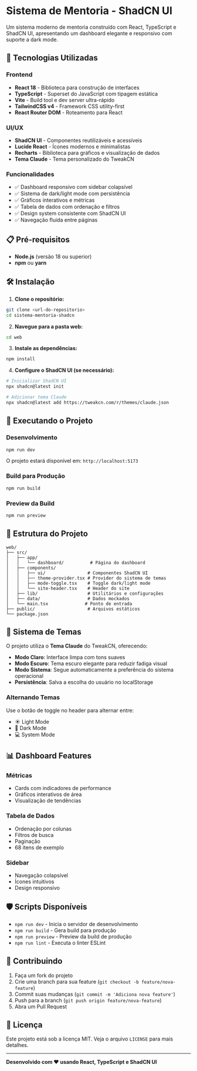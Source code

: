 # Sistema de Mentoria - ShadCN UI

Um sistema moderno de mentoria construído com React, TypeScript e ShadCN UI, apresentando um dashboard elegante e responsivo com suporte a dark mode.

## 🚀 Tecnologias Utilizadas

### Frontend
- **React 18** - Biblioteca para construção de interfaces
- **TypeScript** - Superset do JavaScript com tipagem estática
- **Vite** - Build tool e dev server ultra-rápido
- **TailwindCSS v4** - Framework CSS utility-first
- **React Router DOM** - Roteamento para React

### UI/UX
- **ShadCN UI** - Componentes reutilizáveis e acessíveis
- **Lucide React** - Ícones modernos e minimalistas
- **Recharts** - Biblioteca para gráficos e visualização de dados
- **Tema Claude** - Tema personalizado do TweakCN

### Funcionalidades
- ✅ Dashboard responsivo com sidebar colapsível
- ✅ Sistema de dark/light mode com persistência
- ✅ Gráficos interativos e métricas
- ✅ Tabela de dados com ordenação e filtros
- ✅ Design system consistente com ShadCN UI
- ✅ Navegação fluida entre páginas

## 📋 Pré-requisitos

- **Node.js** (versão 18 ou superior)
- **npm** ou **yarn**

## 🛠️ Instalação

1. **Clone o repositório:**
```bash
git clone <url-do-repositorio>
cd sistema-mentoria-shadcn
```

2. **Navegue para a pasta web:**
```bash
cd web
```

3. **Instale as dependências:**
```bash
npm install
```

4. **Configure o ShadCN UI (se necessário):**
```bash
# Inicializar ShadCN UI
npx shadcn@latest init

# Adicionar tema Claude
npx shadcn@latest add https://tweakcn.com/r/themes/claude.json
```

## 🚀 Executando o Projeto

### Desenvolvimento
```bash
npm run dev
```

O projeto estará disponível em: `http://localhost:5173`

### Build para Produção
```bash
npm run build
```

### Preview da Build
```bash
npm run preview
```

## 📱 Estrutura do Projeto

```
web/
├── src/
│   ├── app/
│   │   └── dashboard/          # Página do dashboard
│   ├── components/
│   │   ├── ui/                # Componentes ShadCN UI
│   │   ├── theme-provider.tsx # Provider do sistema de temas
│   │   ├── mode-toggle.tsx    # Toggle dark/light mode
│   │   └── site-header.tsx    # Header do site
│   ├── lib/                   # Utilitários e configurações
│   ├── data/                  # Dados mockados
│   └── main.tsx              # Ponto de entrada
├── public/                    # Arquivos estáticos
└── package.json
```

## 🎨 Sistema de Temas

O projeto utiliza o **Tema Claude** do TweakCN, oferecendo:

- **Modo Claro**: Interface limpa com tons suaves
- **Modo Escuro**: Tema escuro elegante para reduzir fadiga visual
- **Modo Sistema**: Segue automaticamente a preferência do sistema operacional
- **Persistência**: Salva a escolha do usuário no localStorage

### Alternando Temas

Use o botão de toggle no header para alternar entre:
- ☀️ Light Mode
- 🌙 Dark Mode  
- 💻 System Mode

## 📊 Dashboard Features

### Métricas
- Cards com indicadores de performance
- Gráficos interativos de área
- Visualização de tendências

### Tabela de Dados
- Ordenação por colunas
- Filtros de busca
- Paginação
- 68 itens de exemplo

### Sidebar
- Navegação colapsível
- Ícones intuitivos
- Design responsivo

## 🛡️ Scripts Disponíveis

- `npm run dev` - Inicia o servidor de desenvolvimento
- `npm run build` - Gera build para produção
- `npm run preview` - Preview da build de produção
- `npm run lint` - Executa o linter ESLint

## 🤝 Contribuindo

1. Faça um fork do projeto
2. Crie uma branch para sua feature (`git checkout -b feature/nova-feature`)
3. Commit suas mudanças (`git commit -m 'Adiciona nova feature'`)
4. Push para a branch (`git push origin feature/nova-feature`)
5. Abra um Pull Request

## 📄 Licença

Este projeto está sob a licença MIT. Veja o arquivo `LICENSE` para mais detalhes.

---

**Desenvolvido com ❤️ usando React, TypeScript e ShadCN UI**
